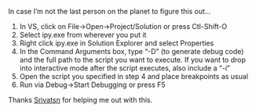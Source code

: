 In case I’m not the last person on the planet to figure this out…

1.  In VS, click on File-\>Open-\>Project/Solution or press Ctl-Shift-O
2.  Select ipy.exe from wherever you put it
3.  Right click ipy.exe in Solution Explorer and select Properties
4.  In the Command Arguments box, type “-D” (to generate debug code) and
    the full path to the script you want to execute. If you want to drop
    into interactive mode after the script executes, also include a “-i”
5.  Open the script you specified in step 4 and place breakpoints as
    usual
6.  Run via Debug-\>Start Debugging or press F5

Thanks [Srivatsn](http://blogs.msdn.com/srivatsn) for helping me out
with this.
